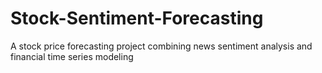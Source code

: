 # Stock-Sentiment-Forecasting
A stock price forecasting project combining news sentiment analysis and financial time series modeling
